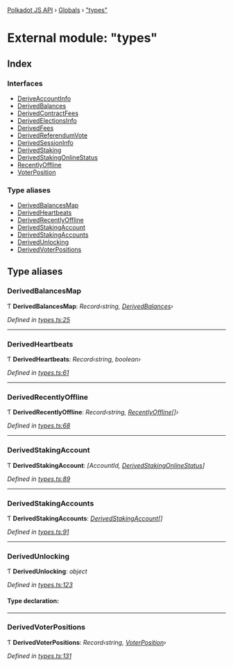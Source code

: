 [Polkadot JS API](../README.md) › [Globals](../globals.md) › ["types"](_types_.md)

# External module: "types"

## Index

### Interfaces

* [DeriveAccountInfo](../interfaces/_types_.deriveaccountinfo.md)
* [DerivedBalances](../interfaces/_types_.derivedbalances.md)
* [DerivedContractFees](../interfaces/_types_.derivedcontractfees.md)
* [DerivedElectionsInfo](../interfaces/_types_.derivedelectionsinfo.md)
* [DerivedFees](../interfaces/_types_.derivedfees.md)
* [DerivedReferendumVote](../interfaces/_types_.derivedreferendumvote.md)
* [DerivedSessionInfo](../interfaces/_types_.derivedsessioninfo.md)
* [DerivedStaking](../interfaces/_types_.derivedstaking.md)
* [DerivedStakingOnlineStatus](../interfaces/_types_.derivedstakingonlinestatus.md)
* [RecentlyOffline](../interfaces/_types_.recentlyoffline.md)
* [VoterPosition](../interfaces/_types_.voterposition.md)

### Type aliases

* [DerivedBalancesMap](_types_.md#derivedbalancesmap)
* [DerivedHeartbeats](_types_.md#derivedheartbeats)
* [DerivedRecentlyOffline](_types_.md#derivedrecentlyoffline)
* [DerivedStakingAccount](_types_.md#derivedstakingaccount)
* [DerivedStakingAccounts](_types_.md#derivedstakingaccounts)
* [DerivedUnlocking](_types_.md#derivedunlocking)
* [DerivedVoterPositions](_types_.md#derivedvoterpositions)

## Type aliases

###  DerivedBalancesMap

Ƭ **DerivedBalancesMap**: *Record‹string, [DerivedBalances](../interfaces/_types_.derivedbalances.md)›*

*Defined in [types.ts:25](https://github.com/polkadot-js/api/blob/8379689eaa/packages/api-derive/src/types.ts#L25)*

___

###  DerivedHeartbeats

Ƭ **DerivedHeartbeats**: *Record‹string, boolean›*

*Defined in [types.ts:61](https://github.com/polkadot-js/api/blob/8379689eaa/packages/api-derive/src/types.ts#L61)*

___

###  DerivedRecentlyOffline

Ƭ **DerivedRecentlyOffline**: *Record‹string, [RecentlyOffline](../interfaces/_types_.recentlyoffline.md)[]›*

*Defined in [types.ts:68](https://github.com/polkadot-js/api/blob/8379689eaa/packages/api-derive/src/types.ts#L68)*

___

###  DerivedStakingAccount

Ƭ **DerivedStakingAccount**: *[AccountId, [DerivedStakingOnlineStatus](../interfaces/_types_.derivedstakingonlinestatus.md)]*

*Defined in [types.ts:89](https://github.com/polkadot-js/api/blob/8379689eaa/packages/api-derive/src/types.ts#L89)*

___

###  DerivedStakingAccounts

Ƭ **DerivedStakingAccounts**: *[DerivedStakingAccount](_types_.md#derivedstakingaccount)[]*

*Defined in [types.ts:91](https://github.com/polkadot-js/api/blob/8379689eaa/packages/api-derive/src/types.ts#L91)*

___

###  DerivedUnlocking

Ƭ **DerivedUnlocking**: *object*

*Defined in [types.ts:123](https://github.com/polkadot-js/api/blob/8379689eaa/packages/api-derive/src/types.ts#L123)*

#### Type declaration:

___

###  DerivedVoterPositions

Ƭ **DerivedVoterPositions**: *Record‹string, [VoterPosition](../interfaces/_types_.voterposition.md)›*

*Defined in [types.ts:131](https://github.com/polkadot-js/api/blob/8379689eaa/packages/api-derive/src/types.ts#L131)*
